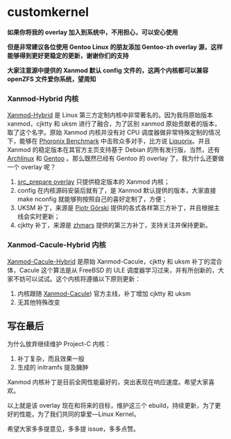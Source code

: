 # customkernel

**如果你将我的 overlay 加入到系统中，不用担心，可以安心使用**

**但是非常建议各位使用 Gentoo Linux 的朋友添加 Gentoo-zh overlay 源，这样能够得到更好更稳定的更新，谢谢你们的支持**

**大家注意源中提供的 Xanmod 默认 config 文件的，这两个内核都可以兼容 openZFS 文件爱你系统，望周知**

### Xanmod-Hybrid 内核

[Xanmod-Hybrid](https://xanmod.org/) 是 Linux 第三方定制内核中非常著名的。因为我将原始版本 xanmod，cjktty 和 uksm 进行了融合，为了区别 xanmod 原始贡献者的版本，取了这个名字。原始 Xanmod 内核并没有对 CPU 调度器做非常特殊定制的情况下，能够在 [Phoronix Benchmark](https://www.phoronix.com/scan.php?page=article&item=xanmod-2020-kernel&num=3) 中击败众多对手，比方说 [Liquorix](https://liquorix.net/)。并且 Xanmod 的稳定版本在其官方主页支持基于 Debian 的所有发行版，当然，还有 [Archlinux](https://aur.archlinux.org/packages/linux-xanmod/) 和 [Gentoo](https://gitlab.com/src_prepare/src_prepare-overlay/-/tree/master/sys-kernel/xanmod-sources) 。那么既然已经有 Gentoo 的 overlay 了，我为什么还要做一个 overlay 呢？

1. [src_prepare overlay](https://gitlab.com/src_prepare/src_prepare-overlay) 只提供稳定版本的 Xanmod 内核；
2. config 在内核源码安装后就有了，是 Xanmod 默认提供的版本，大家直接 make nconfig 就能够狗按照自己的喜好定制了，方便；
3. UKSM 补丁，来源是 [Piotr Górski](https://gitlab.com/sirlucjan/kernel-patches/-/tree/master) 提供的各式各样第三方补丁，并且根据主线会实时更新；
4. cjktty 补丁，来源是 [zhmars](https://github.com/zhmars/cjktty-patches) 提供的第三方补丁，支持关注并保持更新。

### Xanmod-Cacule-Hybrid 内核

[Xanmod-Cacule-Hybrid](https://github.com/hamadmarri/cacule-cpu-scheduler) 是原始 Xanmod-Cacule，cjktty 和 uksm 补丁的混合体，Cacule 这个算法是从 FreeBSD 的 ULE 调度器学习过来，并有所创新的，大家不妨可以试试。这个内核将遵循以下原则更新：

1. 内核跟随 [Xanmod-Cacule](https://github.com/xanmod/linux/tree/5.12-cacule)) 官方主线，补丁增加 cjktty 和 uksm
2. 无其他特殊改变

## 写在最后

为什么放弃继续维护 Project-C 内核：

1. 补丁复杂，而且效果一般
2. 生成的 initramfs 提及臃肿

Xanmod 内核补丁是目前全网性能最好的，突出表现在响应速度。希望大家喜欢。

以上就是该 overlay 现在和将来的目标，维护这三个 ebuild，持续更新，为了更好的性能，为了我们共同的挚爱—Linux Kernel。

希望大家多多提意见，多多提 issue，多多点赞。
